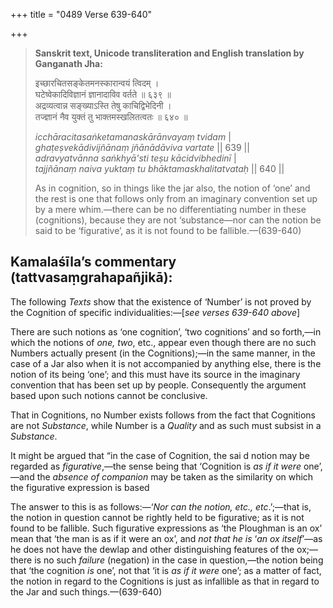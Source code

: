 +++
title = "0489 Verse 639-640"

+++
> **Sanskrit text, Unicode transliteration and English translation by Ganganath Jha:** 
>
> इच्छारचितसङ्केतमनस्कारान्वयं त्विदम् ।  
> घटेष्वेकादिविज्ञानं ज्ञानादाविव वर्तते ॥ ६३९ ॥  
> अद्रव्यत्वान्न सङ्ख्याऽस्ति तेषु काचिद्विभेदिनी ।  
> तज्ज्ञानं नैव युक्तं तु भाक्तमस्खलितत्वतः ॥ ६४० ॥ 
>
> *icchāracitasaṅketamanaskārānvayaṃ tvidam* \|  
> *ghaṭeṣvekādivijñānaṃ jñānādāviva vartate* \|\| 639 \|\|  
> *adravyatvānna saṅkhyā'sti teṣu kācidvibhedinī* \|  
> *tajjñānaṃ naiva yuktaṃ tu bhāktamaskhalitatvataḥ* \|\| 640 \|\| 
>
> As in cognition, so in things like the jar also, the notion of ‘one’ and the rest is one that follows only from an imaginary convention set up by a mere whim.—there can be no differentiating number in these (cognitions), because they are not ‘substance—nor can the notion be said to be ‘figurative’, as it is not found to be fallible.—(639-640)



## Kamalaśīla’s commentary (tattvasaṃgrahapañjikā):

The following *Texts* show that the existence of ‘Number’ is not proved by the Cognition of specific individualities:—[*see verses 639-640 above*]

There are such notions as ‘one cognition’, ‘two cognitions’ and so forth,—in which the notions of *one, two*, etc., appear even though there are no such Numbers actually present (in the Cognitions);—in the same manner, in the case of a Jar also when it is not accompanied by anything else, there is the notion of its being ‘one’; and this must have its source in the imaginary convention that has been set up by people. Consequently the argument based upon such notions cannot be conclusive.

That in Cognitions, no Number exists follows from the fact that Cognitions are not *Substance*, while Number is a *Quality* and as such must subsist in a *Substance*.

It might be argued that “in the case of Cognition, the sai d notion may be regarded as *figurative*,—the sense being that ‘Cognition is *as if it were* one’,—and the *absence of companion* may be taken as the similarity on which the figurative expression is based

The answer to this is as follows:—‘*Nor can the notion, etc., etc*.’;—that is, the notion in question cannot be rightly held to be figurative; as it is not found to be fallible. Such figurative expressions as ‘the Ploughman is an ox’ mean that ‘the man is as if it were an ox’, and *not that he is* ‘*an ox itself*’—as he does not have the dewlap and other distinguishing features of the ox;—there is no such *failure* (negation) in the case in question,—the notion being that ‘the cognition *is* one’, not that ‘it is *as if it were* one’; as a matter of fact, the notion in regard to the Cognitions is just as infallible as that in regard to the Jar and such things.—(639-640)


